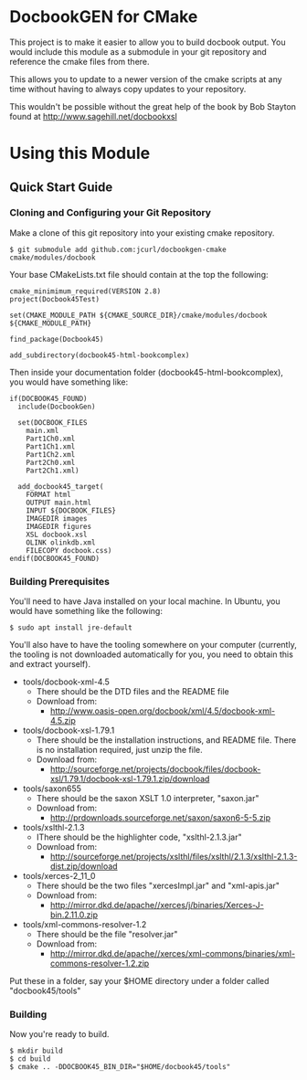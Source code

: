 # DocbookGEN for CMake

This project is to make it easier to allow you to build docbook output.
You would include this module as a submodule in your git repository and
reference the cmake files from there.

This allows you to update to a newer version of the cmake scripts at any
time without having to always copy updates to your repository.

This wouldn't be possible without the great help of the book by Bob Stayton
found at http://www.sagehill.net/docbookxsl

# Using this Module

## Quick Start Guide

### Cloning and Configuring your Git Repository

Make a clone of this git repository into your existing cmake repository.

```
$ git submodule add github.com:jcurl/docbookgen-cmake cmake/modules/docbook
```

Your base CMakeLists.txt file should contain at the top the following:

```
cmake_minimimum_required(VERSION 2.8)
project(Docbook45Test)

set(CMAKE_MODULE_PATH ${CMAKE_SOURCE_DIR}/cmake/modules/docbook ${CMAKE_MODULE_PATH}

find_package(Docbook45)

add_subdirectory(docbook45-html-bookcomplex)
```

Then inside your documentation folder (docbook45-html-bookcomplex), you would have
something like:

```
if(DOCBOOK45_FOUND)
  include(DocbookGen)

  set(DOCBOOK_FILES
    main.xml
    Part1Ch0.xml
    Part1Ch1.xml
    Part1Ch2.xml
    Part2Ch0.xml
    Part2Ch1.xml)

  add_docbook45_target(
    FORMAT html
    OUTPUT main.html
    INPUT ${DOCBOOK_FILES}
    IMAGEDIR images
    IMAGEDIR figures
    XSL docbook.xsl
    OLINK olinkdb.xml
    FILECOPY docbook.css)
endif(DOCBOOK45_FOUND)
```

### Building Prerequisites

You'll need to have Java installed on your local machine. In Ubuntu, you would
have something like the following:

```
$ sudo apt install jre-default
```

You'll also have to have the tooling somewhere on your computer (currently, the tooling
is not downloaded automatically for you, you need to obtain this and extract yourself).

* tools/docbook-xml-4.5
  - There should be the DTD files and the README file
  - Download from:
    - http://www.oasis-open.org/docbook/xml/4.5/docbook-xml-4.5.zip
* tools/docbook-xsl-1.79.1
  - There should be the installation instructions, and README file. There is
    no installation required, just unzip the file.
  - Download from:
    - http://sourceforge.net/projects/docbook/files/docbook-xsl/1.79.1/docbook-xsl-1.79.1.zip/download
* tools/saxon655
  - There should be the saxon XSLT 1.0 interpreter, "saxon.jar"
  - Download from:
    - http://prdownloads.sourceforge.net/saxon/saxon6-5-5.zip
* tools/xslthl-2.1.3
  - IThere should be the highlighter code, "xslthl-2.1.3.jar"
  - Download from:
    - http://sourceforge.net/projects/xslthl/files/xslthl/2.1.3/xslthl-2.1.3-dist.zip/download
* tools/xerces-2_11_0
  - There should be the two files "xercesImpl.jar" and "xml-apis.jar"
  - Download from:
    - http://mirror.dkd.de/apache//xerces/j/binaries/Xerces-J-bin.2.11.0.zip
* tools/xml-commons-resolver-1.2
  - There should be the file "resolver.jar"
  - Download from:
    - http://mirror.dkd.de/apache//xerces/xml-commons/binaries/xml-commons-resolver-1.2.zip

Put these in a folder, say your $HOME directory under a folder called "docbook45/tools"

### Building

Now you're ready to build.

```
$ mkdir build
$ cd build
$ cmake .. -DDOCBOOK45_BIN_DIR="$HOME/docbook45/tools"
```

